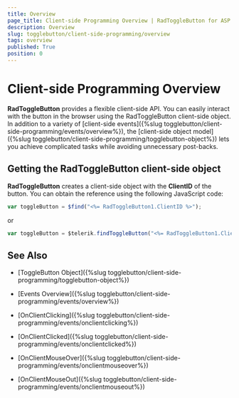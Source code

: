 ```yaml
---
title: Overview
page_title: Client-side Programming Overview | RadToggleButton for ASP.NET AJAX Documentation
description: Overview
slug: togglebutton/client-side-programming/overview
tags: overview
published: True
position: 0
---
```


# Client-side Programming Overview

**RadToggleButton** provides a flexible client-side API. You can easily interact with the button in the browser using the RadToggleButton client-side object. In addition to a variety of [client-side events]({%slug togglebutton/client-side-programming/events/overview%}), the [client-side object model]({%slug togglebutton/client-side-programming/togglebutton-object%}) lets you achieve complicated tasks while avoiding unnecessary post-backs.

## Getting the RadToggleButton client-side object

**RadToggleButton** creates a client-side object with the **ClientID** of the button. You can obtain the reference using the following JavaScript code:

````JavaScript
var toggleButton = $find("<%= RadToggleButton1.ClientID %>");
````

or

````JavaScript
var toggleButton = $telerik.findToggleButton("<%= RadToggleButton1.ClientID %>");
````

## See Also

 * [ToggleButton Object]({%slug togglebutton/client-side-programming/togglebutton-object%})
 
 * [Events Overview]({%slug togglebutton/client-side-programming/events/overview%})
 
 * [OnClientClicking]({%slug togglebutton/client-side-programming/events/onclientclicking%})
 
 * [OnClientClicked]({%slug togglebutton/client-side-programming/events/onclientclicked%})
 
 * [OnClientMouseOver]({%slug togglebutton/client-side-programming/events/onclientmouseover%})
 
 * [OnClientMouseOut]({%slug togglebutton/client-side-programming/events/onclientmouseout%})



